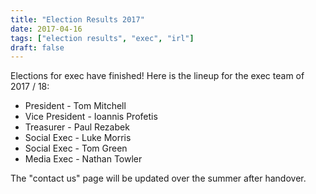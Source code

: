 ```yaml
---
title: "Election Results 2017"
date: 2017-04-16
tags: ["election results", "exec", "irl"]
draft: false
---
```


Elections for exec have finished! Here is the lineup for the exec team of 2017 / 18:

- President - Tom Mitchell
- Vice President - Ioannis Profetis
- Treasurer - Paul Rezabek
- Social Exec - Luke Morris
- Social Exec - Tom Green
- Media Exec - Nathan Towler

The "contact us" page will be updated over the summer after handover.